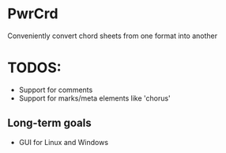 # PwrCrd

Conveniently convert chord sheets from one format into another

# TODOS:
* Support for comments
* Support for marks/meta elements like 'chorus'

## Long-term goals
* GUI for Linux and Windows
